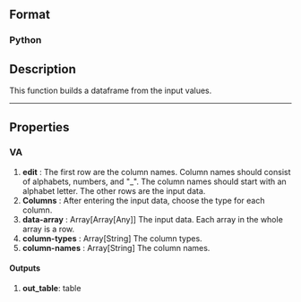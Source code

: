 ## Format
### Python

## Description
This function builds a dataframe from the input values.

---

## Properties
### VA
1. **edit** : The first row are the column names. Column names should consist of alphabets, numbers, and "_". The column names should start with an alphabet letter. The other rows are the input data.
2. **Columns** : After entering the input data, choose the type for each column.
3. **data-array** : Array[Array[Any]] The input data. Each array in the whole array is a row.
4. **column-types** : Array[String] The column types.
5. **column-names** : Array[String] The column names.

#### Outputs
1. **out_table**: table